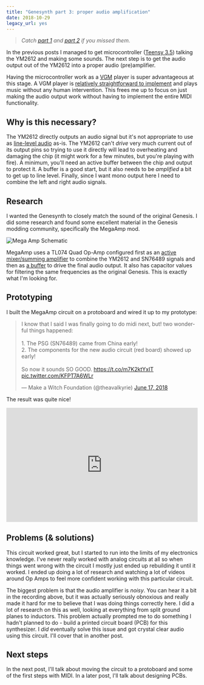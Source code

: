 ```yaml
---
title: "Genesynth part 3: proper audio amplification"
date: 2018-10-29
legacy_url: yes
---
```


> *Catch [part 1](../genesynth-part-1-idea-and-research) and [part 2](../genesynth-part-2-basic-communication) if you missed them.*

In the previous posts I managed to get microcontroller ([Teensy 3.5](https://www.pjrc.com/store/teensy35.html)) talking the YM2612 and making some sounds. The next step is to get the audio output out of the YM2612 into a proper audio (pre)amplifier.

Having the microcontroller work as a [VGM](http://vgmrips.net/wiki/VGM_File_Format) player is super advantageous at this stage. A VGM player is [relatively straightforward to implement](https://github.com/theacodes/genesynth/blob/da421870a016c0b16930cb417286ae8897aa3778/vgm.cpp) and plays music without any human intervention. This frees me up to focus on just making the audio output work without having to implement the entire MIDI functionality.

## Why is this necessary?

The YM2612 directly outputs an audio signal but it's not appropriate to use as [line-level audio](https://en.wikipedia.org/wiki/Line_level) as-is. The YM2612 can't *drive* very much current out of its output pins so trying to use it directly will lead to overheating and damaging the chip (it might work for a few minutes, but you're playing with fire). A minimum, you'll need an active buffer between the chip and output to protect it. A buffer is a good start, but it also needs to be *amplified* a bit to get up to line level. Finally, since I want mono output here I need to combine the left and right audio signals.

## Research

I wanted the Genesynth to closely match the sound of the original Genesis. I did some research and found some excellent material in the Genesis modding community, specifically the MegaAmp mod.

![Mega Amp Schematic](../static/megaamp.png)

MegaAmp uses a TL074 Quad Op-Amp configured first as an [active mixer/summing amplifier](http://sound.whsites.net/articles/audio-mixing.htm#s3) to combine the YM2612 and SN76489 signals and then as [a buffer](https://en.wikipedia.org/wiki/Buffer_amplifier#Op-amp_implementation) to drive the final audio output. It also has capacitor values for filtering the same frequencies as the original Genesis. This is exactly what I'm looking for.

## Prototyping

I built the MegaAmp circuit on a protoboard and wired it up to my prototype:

<blockquote class="twitter-tweet" data-lang="en"><p lang="en" dir="ltr">I know that I said I was finally going to do midi next, but! two wonderful things happened:<br><br>1. The PSG (SN76489) came from China early!<br>2. The components for the new audio circuit (red board) showed up early!<br><br>So now it sounds SO GOOD. <a href="https://t.co/m7K2ktYxIT">https://t.co/m7K2ktYxIT</a> <a href="https://t.co/KFPT7A6WLr">pic.twitter.com/KFPT7A6WLr</a></p>&mdash; Make a Witch Foundation (@theavalkyrie) <a href="https://twitter.com/theavalkyrie/status/1008161619858190336?ref_src=twsrc%5Etfw">June 17, 2018</a></blockquote>
<script async src="https://platform.twitter.com/widgets.js" charset="utf-8"></script>

The result was quite nice!

<iframe width="100%" height="300" scrolling="no" frameborder="no" allow="autoplay" src="https://w.soundcloud.com/player/?url=https%3A//api.soundcloud.com/tracks/459400611%3Fsecret_token%3Ds-XFyIK&color=%237000ff&auto_play=false&hide_related=false&show_comments=true&show_user=true&show_reposts=false&show_teaser=true&visual=true"></iframe>

## Problems (& solutions)

This circuit worked great, but I started to run into the limits of my electronics knowledge. I've never really worked with analog circuits at all so when things went wrong with the circuit I mostly just ended up rebuilding it until it worked. I ended up doing a lot of research and watching a lot of videos around Op Amps to feel more confident working with this particular circuit.

The biggest problem is that the audio amplifier is *noisy*. You can hear it a bit in the recording above, but it was actually seriously obnoxious and really made it hard for me to believe that I was doing things correctly here. I did a lot of research on this as well, looking at everything from split ground planes to inductors. This problem actually prompted me to do something I hadn't planned to do - build a printed circuit board (PCB) for this synthesizer. I *did* eventually solve this issue and got crystal clear audio using this circuit. I'll cover that in another post.

## Next steps

In the next post, I'll talk about moving the circuit to a protoboard and some of the first steps with MIDI. In a later post, I'll talk about designing PCBs.

